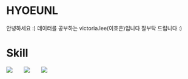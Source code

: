 # HYOEUNL
안녕하세요 :)
데이터를 공부하는 victoria.lee(이효은)입니다 잘부탁 드립니다 :)


# Skill 
<div style="display:flex;gap:30px;flex-wrap:wrap;">
  <img src="https://img.shields.io/badge/MySQL-4479A1?style=for-the-badge&logo=mysql&logoColor=white">
  <img src="https://img.shields.io/badge/Python-3776AB?style=for-the-badge&logo=Babel&logoColor=white">
  <img src="https://img.shields.io/badge/R-276DC3?style=for-the-badge&logo=Webpack&logoColor=white">
</div>

